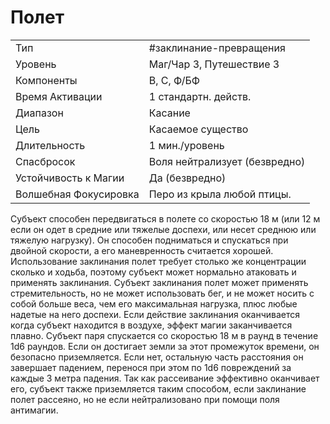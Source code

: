 # Полет

|                       |                               |
| --------------------- | ----------------------------- |
| Тип                   | #заклинание-превращения       | 
| Уровень               | Маг/Чар 3, Путешествие 3      |
| Компоненты            | В, С, Ф/БФ                    |
| Время Активации       | 1 стандартн. действ.          |
| Диапазон              | Касание                       |
| Цель                  | Касаемое существо             |
| Длительность          | 1 мин./уровень                |
| Спасбросок            | Воля нейтрализует (безвредно) |
| Устойчивость к Магии  | Да (безвредно)                |
| Волшебная Фокусировка | Перо из крыла любой птицы.    |

 Субъект способен передвигаться в полете со скоростью 18 м (или 12 м если он одет в средние или тяжелые доспехи, или несет среднюю или тяжелую нагрузку). Он способен подниматься и спускаться при двойной скорости, а его маневренность считается хорошей. Использование заклинания полет требует столько же концентрации сколько и ходьба, поэтому субъект может нормально атаковать и применять заклинания. Субъект заклинания полет может применять стремительность, но не может использовать бег, и не может носить с собой больше веса, чем его максимальная нагрузка, плюс любые надетые на него доспехи. Если действие заклинания оканчивается когда субъект находится в воздухе, эффект магии заканчивается плавно. Субъект паря спускается со скоростью 18 м в раунд в течение 1d6 раундов. Если он достигает земли за этот промежуток времени, он безопасно приземляется. Если нет, остальную часть расстояния он завершает падением, перенося при этом по 1d6 повреждений за каждые 3 метра падения. Так как рассеивание эффективно оканчивает его, субъект также приземляется таким способом, если заклинание полет рассеяно, но не если нейтрализовано при помощи поля антимагии. 
